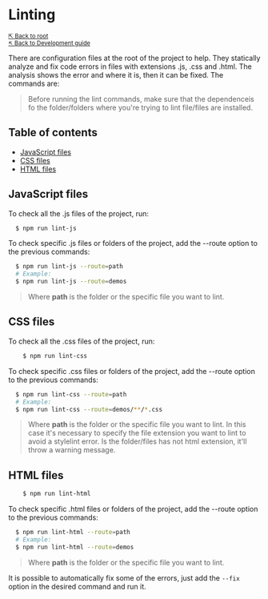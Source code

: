 # Linting

<small>[⇱ Back to root](../../README.md)<br>[↖ Back to Development guide](../README.md)</small>

There are configuration files at the root of the project to help. They statically analyze and fix code errors in files with extensions .js, .css and .html. The analysis shows the error and where it is, then it can be fixed. The commands are:

> Before running the lint commands, make sure that the dependenceis fo the folder/folders where you're trying to lint file/files are installed.

## Table of contents

- [JavaScript files](#javascript-files)
- [CSS files](#css-files)
- [HTML files](#html-files)

## JavaScript files

To check all the .js files of the project, run:

```sh
  $ npm run lint-js
```

To check specific .js files or folders of the project, add the --route option to the previous commands:

```sh
  $ npm run lint-js --route=path
  # Example:
  $ npm run lint-js --route=demos
```

> Where **path** is the folder or the specific file you want to lint.

## CSS files

To check all the .css files of the project, run:

```sh
    $ npm run lint-css
```

To check specific .css files or folders of the project, add the --route option to the previous commands:

```sh
  $ npm run lint-css --route=path
  # Example:
  $ npm run lint-css --route=demos/**/*.css
```

> Where **path** is the folder or the specific file you want to lint.
> In this case it's necessary to specify the file extension you want to lint to avoid a stylelint error. Is the folder/files has not html extension, it'll throw a warning message.

## HTML files

```sh
    $ npm run lint-html
```

To check specific .html files or folders of the project, add the --route option to the previous commands:

```sh
  $ npm run lint-html --route=path
  # Example:
  $ npm run lint-html --route=demos
```

> Where **path** is the folder or the specific file you want to lint.

It is possible to automatically fix some of the errors, just add the `--fix` option in the desired command and run it.

